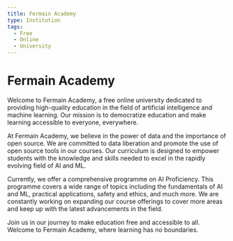 ```yaml
---
title: Fermain Academy
type: Institution
tags:
  - Free
  - Online
  - University
---
```


# Fermain Academy

Welcome to Fermain Academy, a free online university dedicated to providing high-quality education in the field of artificial intelligence and machine learning. Our mission is to democratize education and make learning accessible to everyone, everywhere.

At Fermain Academy, we believe in the power of data and the importance of open source. We are committed to data liberation and promote the use of open source tools in our courses. Our curriculum is designed to empower students with the knowledge and skills needed to excel in the rapidly evolving field of AI and ML.

Currently, we offer a comprehensive programme on AI Proficiency. This programme covers a wide range of topics including the fundamentals of AI and ML, practical applications, safety and ethics, and much more. We are constantly working on expanding our course offerings to cover more areas and keep up with the latest advancements in the field.

Join us in our journey to make education free and accessible to all. Welcome to Fermain Academy, where learning has no boundaries.
